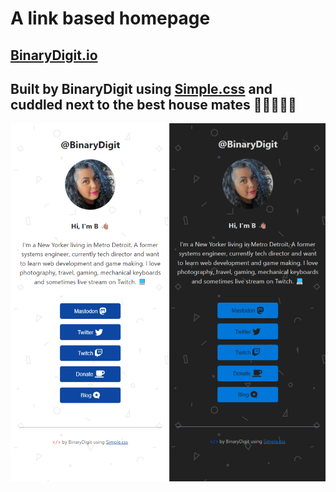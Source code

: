 # A link based homepage

## [BinaryDigit.io](https://binarydigit.io)

## Built by BinaryDigit using [Simple.css](https://simplecss.org) and cuddled next to the best house mates 🐶🧔🏻‍♂️🐶

![screenshot](/img/screenshot.png)